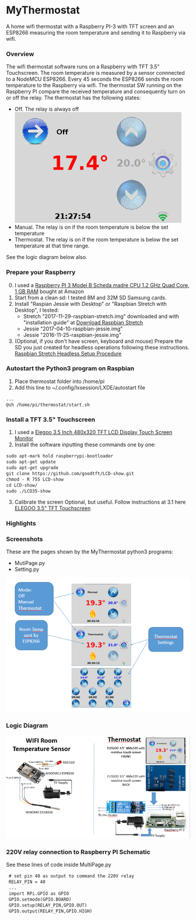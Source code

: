 # MyThermostat
A home wifi thermostat with a Raspberry PI-3 with TFT screen and an ESP8266  measuring the room temperature and sending it to Raspberry via wifi.  

### Overview
The wifi thermostat software runs on a Raspberry with TFT 3.5" Touchscreen.
The room temperature is measured by a sensor connnected to a NodeMCU ESP8266. 
Every 45 seconds the ESP8266 sends the room temperature to the Raspberry via wifi.
The thermostat SW running on the Raspberry PI compare the received temperature and consequently turn on or off the relay.
The thermostat has the following states:
- Off. The relay is always off 
[![](https://github.com/guido57/MyThermostat/blob/master/off.PNG)](https://github.com/guido57/MyThermostat/blob/master/off.PNG)
- Manual. The relay is on if the room temperature is below the set temperature
- Thermostat. The relay is on if the room temperature is below the set temperature at that time range.

See the logic diagram below also.

### Prepare your Raspberry
0. I used a [Raspberry PI 3 Model B Scheda madre CPU 1.2 GHz Quad Core, 1 GB RAM](https://www.amazon.it/gp/product/B01CD5VC92/ref=oh_aui_search_detailpage?ie=UTF8&psc=1) bought at Amazon
1. Start from a clean sd: I tested 8M and 32M SD Samsung cards.
2. Install "Raspian Jessie with Desktop" or "Raspbian Stretch with Desktop", I tested:
   - Stretch "2017-11-29-raspbian-stretch.img" downloaded and with "installation guide" at [Download Raspbian Stretch](https://www.raspberrypi.org/downloads/raspbian/)
   - Jessie "2017-04-10-raspbian-jessie.img"
   - Jessie "2016-11-25-raspbian-jessie.img"
3. (Optional, if you don't have screen, keyboard and mouse) Prepare the SD you just created for headless operations following these instructions. [
Raspbian Stretch Headless Setup Procedure](https://www.raspberrypi.org/forums/viewtopic.php?t=191252) 

### Autostart the Python3 program on Raspbian
1. Place thermostat folder into /home/pi
2. Add this line to ~/.config/lxsession/LXDE/autostart file
```
...
@sh /home/pi/thermostat/start.sh
```
### Install a TFT 3.5" Touchscreen
1. I used a [Elegoo 3.5 Inch 480x320 TFT LCD Display Touch Screen Monitor](https://www.amazon.it/gp/product/B01N2N86HB/ref=oh_aui_search_detailpage?ie=UTF8&psc=1) 
2. Install the software inputting these commands one by one: 
 
```
sudo apt-mark hold raspberrypi-bootloader 
sudo apt-get update 
sudo apt-get upgrade  
git clone https://github.com/goodtft/LCD-show.git  
chmod - R 755 LCD-show  
cd LCD-show/  
sudo ./LCD35-show 
```
3. Calibrate the screen 
Optional, but useful. Follow instructions at 3.1 here [ELEGOO 3.5" TFT Touchscreen](https://github.com/guido57/MyThermostat/blob/master/3.5inch%20touch%20screen%20user%20manual%EF%BC%88Arduino-EN%EF%BC%89V1.00.2017.04.14.pdf)


### Highlights
 
 
### Screenshots
These are the pages shown by the MyThermostat python3 programs:
- MutiPage.py
- Setting.py

[![N|Solid](https://github.com/guido57/MyThermostat/blob/master/Raspberry/MyThermostat.PNG)](https://github.com/guido57/MyThermostat/blob/master/Raspberry/MyThermostat.PNG)


### Logic Diagram 
[![N|Solid](https://github.com/guido57/MyThermostat/blob/master/Logic%20Diagram%20And%20Schematic%20v1.PNG)](https://github.com/guido57/MyThermostat/blob/master/Logic%20Diagram%20And%20Schematic%20v1.PNG)

### 220V relay connection to Raspberry PI Schematic
See these lines of code inside MultiPage.py
```
 # set pin 40 as output to command the 220V relay
 RELAY_PIN = 40
 ...
 import RPi.GPIO as GPIO
 GPIO.setmode(GPIO.BOARD)
 GPIO.setup(RELAY_PIN,GPIO.OUT)
 GPIO.output(RELAY_PIN,GPIO.HIGH)
```            
